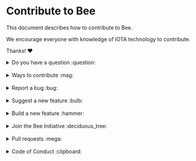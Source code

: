 # Contribute to Bee

This document describes how to contribute to Bee.

We encourage everyone with knowledge of IOTA technology to contribute.

Thanks! :heart:

<details>
<summary>Do you have a question :question:</summary>
<br>

If you have a general or technical question, you can use one of the following resources instead of submitting an issue:

- [**Developer documentation:**](https://docs.iota.org/) For official information about developing with IOTA technology
- [**Discord:**](https://discord.iota.org/) For real-time chats with the developers and community members
- [**IOTA cafe:**](https://iota.cafe/) For technical discussions with the Research and Development Department at the IOTA Foundation
- [**StackExchange:**](https://iota.stackexchange.com/) For technical and troubleshooting questions
</details>

<br>

<details>
<summary>Ways to contribute :mag:</summary>
<br>

To contribute to Bee on GitHub, you can:

- Report a bug
- Suggest a new feature
- Build a new feature
- Join the Bee Initiative
</details>

<br>

<details>
<summary>Report a bug :bug:</summary>
<br>

This section guides you through reporting a bug. Following these guidelines helps maintainers and the community understand the bug, reproduce the behavior, and find related bugs.

### Before reporting a bug

Please check the following list:

- **Do not open a GitHub issue for [security vulnerabilities](.github/SECURITY.MD)**, instead, please contact us at [security@iota.org](mailto:security@iota.org).

- **Ensure the bug was not already reported** by searching on GitHub under [**Issues**](https://github.com/iotaledger/bee/issues). If the bug has already been reported **and the issue is still open**, add a comment to the existing issue instead of opening a new one.

**Note:** If you find a **Closed** issue that seems similar to what you're experiencing, open a new issue and include a link to the original issue in the body of your new one.

### Submitting A Bug Report

To report a bug, [open a new issue](https://github.com/iotaledger/bee/issues/new), and be sure to include as many details as possible, using the template.

**Note:** Minor changes such as fixing a typo can but do not need an open issue.

If you also want to fix the bug, submit a [pull request](#pull-requests) and reference the issue.
</details>

<br>

<details>
<summary>Suggest a new feature :bulb:</summary>
<br>

This section guides you through suggesting a new feature. Following these guidelines helps maintainers and the community collaborate to find the best possible way forward with your suggestion.

### Before suggesting a new feature

**Ensure the feature has not already been suggested** by searching on GitHub under [**Issues**](https://github.com/iotaledger/bee/issues).

### Suggesting a new feature

To suggest a new feature, talk to the IOTA community and IOTA Foundation members in the #bee-discussion channel on [Discord](https://discord.iota.org/).

Or, you can submit an official [Request for Comments (RFC)](https://github.com/iotaledger/bee-rfcs/).

</details>

<br>

<details>
<summary>Build a new feature :hammer:</summary>
<br>

This section guides you through building a new feature. Following these guidelines helps give your feature the best chance of being approved and merged.

### Before building a new feature

Make sure to discuss the feature in the #bee-discussion channel on [Discord](https://discord.iota.org/).

Otherwise, your feature may not be approved at all.

### Building a new feature

To build a new feature, check out a new branch based on the `master` branch, and be sure to consider the following:

- If the feature has a public facing API, make sure to document it, using Godoc code comments
</details>

<br>

<details>
<summary>Join the Bee Initiative :deciduous_tree:</summary>
<br>

The [Bee Initiative](https://github.com/iota-community/bee) is a collaborative effort to improve the Bee developer experience by focussing on the following goals:

- Quality assurance and review
- Documentation
- Code samples
- Improvements to modules and libraries

## How much time is involved

You can invest as much or as little time as you want into the initiative.

## What's in it for you

In return for your time, not only do you get to be a part of the future of IOTA technology, you will also be given a badge on Discord to show others that you're a valuable member of the IOTA community.

## How to join

If you're interested in joining, chat to us in the #experience channel on [Discord](https://discord.iota.org/).

</details>

<br>

<details>
<summary>Pull requests :mega:</summary>
<br>

This section guides you through submitting a pull request (PR). Following these guidelines helps give your PR the best chance of being approved and merged.

### Before submitting a pull request

Before submitting a pull request, please follow these steps to have your contribution considered by the maintainers:

- A pull request should have exactly one concern (for example one feature or one bug). If a PR addresses more than one concern, it should be split into two or more PRs.

- A pull request can be merged only if it references an open issue

    **Note:** You don't need to open an issue for minor changes such as typos, but you can if you want.

- All public interfaces should have descriptive documentation, including an
example that compiles and passes [documentation tests](https://doc.rust-lang.org/rustdoc/documentation-tests.html)

- All instances of `unsafe` should have a comment that explains why its use was unavoidable

- Try to keep code comments to a minimum. If code needs to be commented to
explain its function it can probably be refactored and be made more simple.

- All code should be well tested, using unit tests and integration tests

     `rustfmt` is the canonical source of truth for formatting. We use the default formatting options as defined by `rustfmt`, except for `edition = "2018"`.

    If you want to prevent rustfmt from formatting code you have organized by hand(say macros, attributes, or lookup tables), you can do so by using the attribute `#[rustfmt::skip]`. A more finegrained configuration is possible, see the [rustfmt tips](https://github.com/rust-lang/rustfmt#tips).

- Code must compile and pass tests for `x86_64` [Rust Tier 1 platforms](https://forge.rust-lang.org/platform-support.html). Testing will be done against Linux, macOS, and Windows operating systems.

    We use the default `rustc` lints, except for the ones mentioned below. To not interfer with development, these lints are merely warnings. In PRs these warnings will be ignored, using the `RUSTFLAGS="-D warnings"` setting.

    ```rust
    #![warn(
        missing_debug_implementations,
        missing_docs,
        rust_2018_idioms,
        unreachable_pub
    )]
    ```

- Commit messages should clearly outline what has been implemented or changed. If a commit addresses an issue opened in the repository, it should contain one of the closing keywords as outlined [here](https://help.github.com/en/articles/closing-issues-using-keywords), for example `close`, `fix`, or `resolve`.

- To be compatible with the guidelines of the Eclipse foundation, all code is to be licensed under the [Apache License, Version 2.0](https://www.apache.org/licenses/LICENSE-2.0), which has to be referenced in every crate of the workspace by copying [`./LICENSE-APACHE`] to its top level directory. For Rust crates, every `Cargo.toml` has to contained the line `license = "Apache-2.0"`

### Submitting a pull request

The following is a typical workflow for submitting a new pull request:

1. Fork this repository
2. Create a new branch based on your fork. For example, `git checkout -b fix/my-fix` or ` git checkout -b feat/my-feature`.
3. Commit changes and push them to your fork
4. Run the `rustfmt` command to make sure your code is well formatted
5. Target your pull request to be merged with `master`

If all [status checks](https://help.github.com/articles/about-status-checks/) pass, and the maintainer approves the PR, it will be merged.

**Note:** Reviewers may ask you to complete additional work, tests, or other changes before your pull request can be approved and merged.
</details>

<br>

<details>
<summary>Code of Conduct :clipboard:</summary>
<br>

This project and everyone participating in it is governed by the [IOTA Code of Conduct](.github/CODE_OF_CONDUCT.md).
